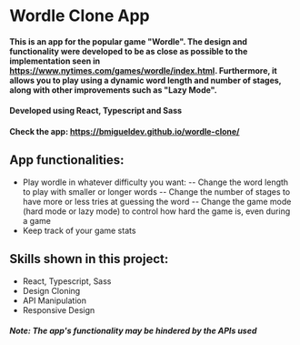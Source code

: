 # Wordle Clone App

#### This is an app for the popular game "Wordle". The design and functionality were developed to be as close as possible to the implementation seen in https://www.nytimes.com/games/wordle/index.html. Furthermore, it allows you to play using a dynamic word length and number of stages, along with other improvements such as "Lazy Mode".
#### Developed using React, Typescript and Sass

#### Check the app: https://bmigueldev.github.io/wordle-clone/

## App functionalities:
- Play wordle in whatever difficulty you want:
    -- Change the word length to play with smaller or longer words
    -- Change the number of stages to have more or less tries at guessing the word
    -- Change the game mode (hard mode or lazy mode) to control how hard the game is, even during a game
- Keep track of your game stats

## Skills shown in this project:
- React, Typescript, Sass
- Design Cloning
- API Manipulation
- Responsive Design

##### Note: The app's functionality may be hindered by the APIs used

